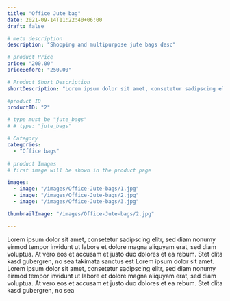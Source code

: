 ```yaml
---
title: "Office Jute bag"
date: 2021-09-14T11:22:40+06:00
draft: false

# meta description
description: "Shopping and multipurpose jute bags desc"

# product Price
price: "200.00"
priceBefore: "250.00"

# Product Short Description
shortDescription: "Lorem ipsum dolor sit amet, consetetur sadipscing elitr, sed diam nonumy eirmod tempor invidunt ut"

#product ID
productID: "2"

# type must be "jute_bags"
# # type: "jute_bags"

# Category
categories:
  - "Office bags"
  
# product Images
# first image will be shown in the product page

images:
  - image: "/images/Office-Jute-bags/1.jpg"
  - image: "/images/Office-Jute-bags/2.jpg"
  - image: "/images/Office-Jute-bags/3.jpg"

thumbnailImage: "/images/Office-Jute-bags/2.jpg"

---
```


Lorem ipsum dolor sit amet, consetetur sadipscing elitr, sed diam nonumy eirmod tempor invidunt ut labore et dolore magna aliquyam erat, sed diam voluptua. At vero eos et accusam et justo duo dolores et ea rebum. Stet clita kasd gubergren, no sea takimata sanctus est Lorem ipsum dolor sit amet. Lorem ipsum dolor sit amet, consetetur sadipscing elitr, sed diam nonumy eirmod tempor invidunt ut labore et dolore magna aliquyam erat, sed diam voluptua. At vero eos et accusam et justo duo dolores et ea rebum. Stet clita kasd gubergren, no sea

